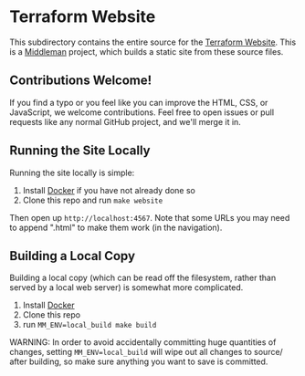 # Terraform Website

This subdirectory contains the entire source for the [Terraform
Website][terraform]. This is a [Middleman][middleman] project, which builds a
static site from these source files.

## Contributions Welcome!

If you find a typo or you feel like you can improve the HTML, CSS, or
JavaScript, we welcome contributions. Feel free to open issues or pull requests
like any normal GitHub project, and we'll merge it in.

## Running the Site Locally

Running the site locally is simple:

1. Install [Docker](https://docs.docker.com/engine/installation/) if you have not already done so
2. Clone this repo and run `make website`

Then open up `http://localhost:4567`. Note that some URLs you may need to append
".html" to make them work (in the navigation).

[middleman]: https://www.middlemanapp.com
[terraform]: https://www.terraform.io

## Building a Local Copy

Building a local copy (which can be read off the filesystem, rather
than served by a local web server) is somewhat more complicated.

1. Install [Docker](https://docs.docker.com/engine/installation/)
2. Clone this repo
3. run `MM_ENV=local_build make build`

WARNING: In order to avoid accidentally committing huge quantities of
changes, setting `MM_ENV=local_build` will wipe out all changes to
source/ after building, so make sure anything you want to save is
committed.
